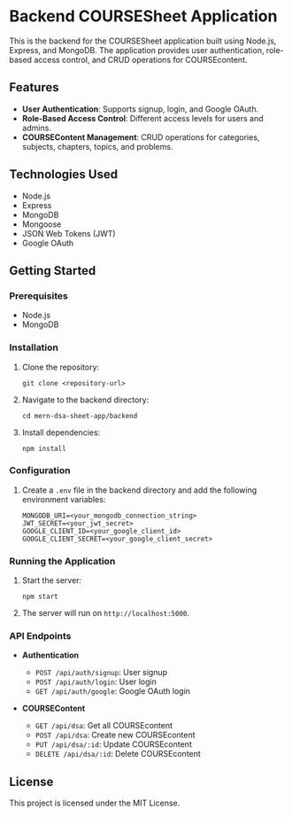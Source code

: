 # Backend COURSESheet Application

This is the backend for the COURSESheet application built using Node.js, Express, and MongoDB. The application provides user authentication, role-based access control, and CRUD operations for COURSEcontent.

## Features

- **User Authentication**: Supports signup, login, and Google OAuth.
- **Role-Based Access Control**: Different access levels for users and admins.
- **COURSEContent Management**: CRUD operations for categories, subjects, chapters, topics, and problems.

## Technologies Used

- Node.js
- Express
- MongoDB
- Mongoose
- JSON Web Tokens (JWT)
- Google OAuth

## Getting Started

### Prerequisites

- Node.js
- MongoDB

### Installation

1. Clone the repository:

   ```
   git clone <repository-url>
   ```

2. Navigate to the backend directory:

   ```
   cd mern-dsa-sheet-app/backend
   ```

3. Install dependencies:

   ```
   npm install
   ```

### Configuration

1. Create a `.env` file in the backend directory and add the following environment variables:

   ```
   MONGODB_URI=<your_mongodb_connection_string>
   JWT_SECRET=<your_jwt_secret>
   GOOGLE_CLIENT_ID=<your_google_client_id>
   GOOGLE_CLIENT_SECRET=<your_google_client_secret>
   ```

### Running the Application

1. Start the server:

   ```
   npm start
   ```

2. The server will run on `http://localhost:5000`.

### API Endpoints

- **Authentication**

  - `POST /api/auth/signup`: User signup
  - `POST /api/auth/login`: User login
  - `GET /api/auth/google`: Google OAuth login

- **COURSEContent**
  - `GET /api/dsa`: Get all COURSEcontent
  - `POST /api/dsa`: Create new COURSEcontent
  - `PUT /api/dsa/:id`: Update COURSEcontent
  - `DELETE /api/dsa/:id`: Delete COURSEcontent

## License

This project is licensed under the MIT License.

